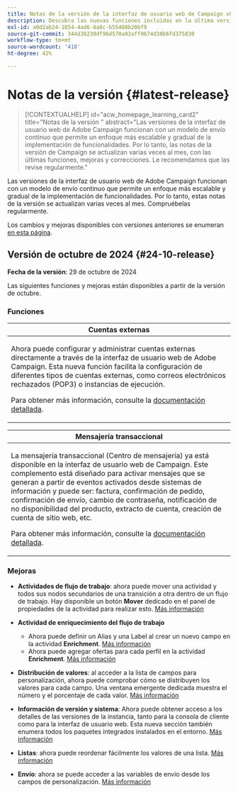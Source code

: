 ```yaml
---
title: Notas de la versión de la interfaz de usuario web de Campaign v8
description: Descubra las nuevas funciones incluidas en la última versión de la interfaz de usuario web de Campaign
exl-id: a0d2ab24-1854-4ad6-8a8c-b55488b20bf9
source-git-commit: 344d38239df96d570a93aff9674d38b6fd375830
workflow-type: tm+mt
source-wordcount: '418'
ht-degree: 42%

---
```


# Notas de la versión  {#latest-release}

>[!CONTEXTUALHELP]
>id="acw_homepage_learning_card2"
>title="Notas de la versión "
>abstract="Las versiones de la interfaz de usuario web de Adobe Campaign funcionan con un modelo de envío continuo que permite un enfoque más escalable y gradual de la implementación de funcionalidades. Por lo tanto, las notas de la versión de Campaign se actualizan varias veces al mes, con las últimas funciones, mejoras y correcciones. Le recomendamos que las revise regularmente."

Las versiones de la interfaz de usuario web de Adobe Campaign funcionan con un modelo de envío continuo que permite un enfoque más escalable y gradual de la implementación de funcionalidades. Por lo tanto, estas notas de la versión se actualizan varias veces al mes. Compruébelas regularmente.

Los cambios y mejoras disponibles con versiones anteriores se enumeran [en esta página](release-notes-24.md).

## Versión de octubre de 2024 {#24-10-release}

**Fecha de la versión**: 29 de octubre de 2024

Las siguientes funciones y mejoras están disponibles a partir de la versión de octubre.

### Funciones

<table>
<thead>
<tr>
<th><strong>Cuentas externas</strong><br/></th>
</tr>
</thead>
<tbody>
<tr>
<td>
<p>Ahora puede configurar y administrar cuentas externas directamente a través de la interfaz de usuario web de Adobe Campaign. Esta nueva función facilita la configuración de diferentes tipos de cuentas externas, como correos electrónicos rechazados (POP3) o instancias de ejecución.</p>
<p>Para obtener más información, consulte la <a href="../administration/external-account.md">documentación detallada</a>.</p>
</td>
</tr>
</tbody>
</table>


<table>
<thead>
<tr>
<th><strong>Mensajería transaccional</strong><br/></th>
</tr>
</thead>
<tbody>
<tr>
<td>
<p>La mensajería transaccional (Centro de mensajería) ya está disponible en la interfaz de usuario web de Campaign. Este complemento está diseñado para activar mensajes que se generan a partir de eventos activados desde sistemas de información y puede ser: factura, confirmación de pedido, confirmación de envío, cambio de contraseña, notificación de no disponibilidad del producto, extracto de cuenta, creación de cuenta de sitio web, etc.</p>
<p>Para obtener más información, consulte la <a href="../transactional-messaging/transactional.md">documentación detallada</a>.</p>
</td>
</tr>
</tbody>
</table>

<!--table>
<thead>
<tr>
<th><strong>External deliveries</strong><br/></th>
</tr>
</thead>
<tbody>
<tr>
<td>
<p>You can now define External deliveries, and External delivery templates, in Campaign web user interface. With this mode, messages are generated in an input file which can be shared with your external provider. The External delivery mode is the default mode for the direct mail channel.</p>
</td>
</tr>
</tbody>
</table-->


### Mejoras

* **Actividades de flujo de trabajo**: ahora puede mover una actividad y todos sus nodos secundarios de una transición a otra dentro de un flujo de trabajo. Hay disponible un botón **Mover** dedicado en el panel de propiedades de la actividad para realizar esto. [Más información](../workflows/orchestrate-activities.md#move)

* **Actividad de enriquecimiento del flujo de trabajo**

   * Ahora puede definir un Alias y una Label al crear un nuevo campo en la actividad **Enrichment**. [Más información](../workflows/activities/enrichment.md#collection-settings)
   * Ahora puede agregar ofertas para cada perfil en la actividad **Enrichment**. [Más información](../workflows/activities/enrichment.md##add-offers)

* **Distribución de valores**: al acceder a la lista de campos para personalización, ahora puede comprobar cómo se distribuyen los valores para cada campo. Una ventana emergente dedicada muestra el número y el porcentaje de cada valor. [Más información](../query/build-query.md#distribution-values-query)

* **Información de versión y sistema**: Ahora puede obtener acceso a los detalles de las versiones de la instancia, tanto para la consola de cliente como para la interfaz de usuario web. Esta nueva sección también enumera todos los paquetes integrados instalados en el entorno. [Más información](../get-started/user-interface.md#user-interface-about)

* **Listas**: ahora puede reordenar fácilmente los valores de una lista. [Más información](../get-started/work-with-folders.md)

* **Envío**: ahora se puede acceder a las variables de envío desde los campos de personalización. [Más información](../personalization/conditions.md#use-variables-for-conditional-content-variables-conditional)